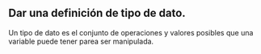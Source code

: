 ## Dar una definición de tipo de dato.

Un tipo de dato es el conjunto de operaciones y valores posibles que una variable puede tener parea ser manipulada.
